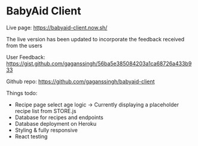 # BabyAid Client


Live page:
https://babyaid-client.now.sh/


The live version has been updated to incorporate the feedback received from the users


User Feedback:
https://gist.github.com/gaganssingh/56ba5e385084203a1ca68726a433b933


Github repo:
https://github.com/gaganssingh/babyaid-client


Things todo:
- Recipe page select age logic -> Currently displaying a placeholder recipe list from STORE.js
- Database for recipes and endpoints
- Database deployment on Heroku
- Styling & fully responsive
- React testing